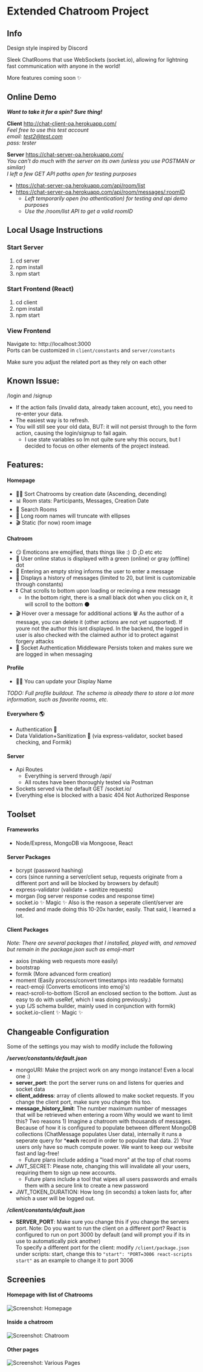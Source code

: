 # Extended Chatroom Project

## Info

Design style inspired by Discord  

Sleek ChatRooms that use WebSockets (socket.io), allowing for lightning fast communication with anyone in the world!  

More features coming soon ✨

## Online Demo
***Want to take it for a spin? Sure thing!***

**Client**
http://chat-client-oa.herokuapp.com/  
*Feel free to use this test account  
email: test2@test.com  
pass: tester*

**Server**
https://chat-server-oa.herokuapp.com/  
*You can't do much with the server on its own (unless you use POSTMAN or similar)  
I left a few GET API paths open for testing purposes*

-   https://chat-server-oa.herokuapp.com/api/room/list
-   https://chat-server-oa.herokuapp.com/api/room/messages/:roomID  
    -   *Left temporarily open (no athentication) for testing and api demo purposes*
    -   *Use the /room/list API to get a valid roomID*

## Local Usage Instructions
### Start Server

1. cd server
2. npm install
3. npm start

### Start Frontend (React)

1. cd client
2. npm install
3. npm start

### View Frontend

Navigate to: http://localhost:3000  
Ports can be customized in `client/constants` and `server/constants`  

Make sure you adjust the related port as they rely on each other

## Known Issue:
/login and /signup
-   If the action fails (invalid data, already taken account, etc), you need to re-enter your data.
-   The easiest way is to refresh.
-   You will still see your old data, BUT: it will not persist through to the form action, causing the login/signup to fail again.
    -   I use state variables so Im not quite sure why this occurs, but I decided to focus on other elements of the project instead.

## Features:
#### Homepage
-   🔼🔽 Sort Chatrooms by creation date (Ascending, decending)
-   📊 Room stats: Participants, Messages, Creation Date
-   🔎 Search Rooms
-   🔨 Long room names will truncate with ellipses 
-   🎬 Static (for now) room image


#### Chatroom
-   😏 Emoticons are emojified, thats things like :) :D ;D etc etc
-   🔴 User online status is displayed with a green (online) or gray (offline) dot
-   📛 Entering an empty string informs the user to enter a message 
-   📜 Displays a history of messages (limited to 20, but limit is customizable through constants)
-   ⏬ Chat scrolls to bottom upon loading or recieving a new message
    -   In the bottom right, there is a small black dot when you click on it, it will scroll to the bottom ⚫
-   🎬 Hover over a message for additional actions
    🗑 As the author of a message, you can delete it (other actions are not yet supported). If youre not the author this isnt displayed.
    In the backend, the logged in user is also checked with the claimed author id to protect against forgery attacks
-   🔐 Socket Authentication Middleware
    Persists token and makes sure we are logged in when messaging
    
#### Profile
-   🙎‍♂️ You can update your Display Name

*TODO: Full profile buildout. The schema is already there to store a lot more information, such as favorite rooms, etc.*
    
#### Everywhere 🌎
-   Authentication 🔐
-   Data Validation+Sanitization 🧺 (via express-validator, socket based checking, and Formik)

#### Server
-  Api Routes
    -   Everything is serverd through <server>/api/
    -   All routes have been thoroughly tested via Postman
-   Sockets served via the default GET <server>/socket.io/
-   Everything else is blocked with a basic 404 Not Authorized Response

## Toolset
#### Frameworks
-   Node/Express, MongoDB via Mongoose, React

#### Server Packages
-   bcrypt              (password hashing)
-   cors                (since running a server/client setup, requests originate from a different port and will be blocked by browsers by default)
-   express-validator   (validate + sanitize requests)
-   morgan              (log server response codes and response time)
-   socket.io           ✨ Magic ✨ Also is the reason a seperate client/server are needed and made doing this 10-20x harder, easily. That said, I learned a lot.

#### Client Packages
*Note: There are several packages that I installed, played with, and removed but remain in the package.json such as emoji-mart*
-   axios                   (making web requests more easily)
-   bootstrap               
-   formik                  (More advanced form creation)
-   moment                  (Easily process/convert timestamps into readable formats)
-   react-emoji             (Converts emoticons into emoji's)
-   react-scroll-to-bottom  (Scroll an enclosed section to the bottom. Just as easy to do with useRef, which I was doing previously.)
-   yup                     (JS schema builder, mainly used in conjunction with formik)
-   socket.io-client        ✨ Magic ✨

## Changeable Configuration
Some of the settings you may wish to modify include the following

***/server/constants/default.json***
-   mongoURI: Make the project work on any mongo instance! Even a local one :)
-   **server_port**: the port the server runs on and listens for queries and socket data
-   **client_address**: array of clients allowed to make socket requests. If you change the client port, make sure you change this too.
-   **message_history_limit**: The number maximum number of messages that will be retrieved when entering a room
        Why would we want to limit this? Two reasons
        1) Imagine a chatroom with thousands of messages. Because of how it is configured to populate between different MongoDB collections (ChatMessage populates User data), internally it runs a seperate query for ***each** record in order to populate that data.
        2) Your users only have so much compute power. We want to keep our website fast and lag-free!
    -   Future plans include adding a "load more" at the top of chat rooms
-   JWT_SECRET: Please note, changing this will invalidate all your users, requiring them to sign up new accounts. 
    -   Future plans include a tool that wipes all users passwords and emails them with a secure link to create a new password
-   JWT_TOKEN_DURATION: How long (in seconds) a token lasts for, after which a user will be logged out. 

***/client/constants/default.json***
-   **SERVER_PORT**: Make sure you change this if you change the servers port.
Note: Do you want to run the client on a different port? React is configured to run on port 3000 by default (and will prompt you if its in use to automatically pick another)  
To specify a different port for the client: modify `/client/package.json` under scripts: start, change this to `"start": "PORT=3006 react-scripts start"` as an example to change it to port 3006
    
## Screenies
#### Homepage with list of Chatrooms
![Screenshot: Homepage](./screenies/Homepage.png)

#### Inside a chatroom
![Screenshot: Chatroom](./screenies/In_Chatroom.png)

#### Other pages
![Screenshot: Various Pages](./screenies/Pages.png)
